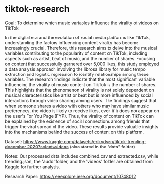 # tiktok-research

Goal: To determine which music variables influence the virality of videos on TikTok

In the digital era and the evolution of social media platforms like TikTok, understanding the factors influencing content virality has become increasingly crucial. 
Therefore, this research aims to delve into the musical variables contributing to the popularity of content on TikTok, including aspects such as artist, beat of music, and the number of shares. Focusing on content that successfully garnered over 5,000 likes, this study employed a data analysis approach involving the librosa library for music tempo extraction and logistic regression to identify relationships among these variables. The research findings indicate that the most significant variable influencing the virality of music content on TikTok is the number of shares. This highlights that the phenomenon of virality is not solely dependent on musical characteristics like artist or beat but is more influenced by social interactions through video sharing among users. The findings suggest that when someone shares a video with others who may have similar music preferences, the video is likely to receive likes, even if it does not appear on the user's For You Page (FYP). Thus, the virality of content on TikTok can be explained by the existence of social connections among friends that trigger the viral spread of the video. These results provide valuable insights into the mechanisms behind the success of content on this platform.

Dataset: https://www.kaggle.com/datasets/erikvdven/tiktok-trending-december-2020?select=videos (also stored in the "data" folder)

Notes: Our processed data includes combined.csv and extracted.csv, while trending.json, the 'audd' folder, and the 'videos' folder are obtained from Kaggle for further analysis.

Research Paper: https://ieeexplore.ieee.org/document/10748012
